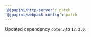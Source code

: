 ```yaml
---
'@jpapini/http-server': patch
'@jpapini/webpack-config': patch
---
```


Updated dependency `dotenv` to `17.2.0`.
